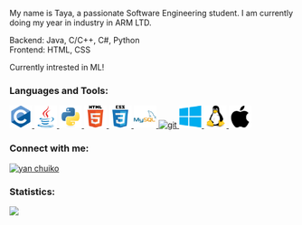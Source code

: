 My name is Taya, a passionate Software Engineering student. I am currently doing my year in industry in ARM LTD. 

Backend: Java, C/C++, C#, Python <br>
Frontend: HTML, CSS <br>

Currently intrested in ML!

### Languages and Tools:

<a href="https://www.cprogramming.com/" target="_blank" rel="noreferrer">
  <img src="https://raw.githubusercontent.com/devicons/devicon/master/icons/c/c-original.svg" alt="c" width="40" height="40" />
</a>
<a href="https://www.java.com" target="_blank" rel="noreferrer">
  <img src="https://raw.githubusercontent.com/devicons/devicon/master/icons/java/java-original.svg" alt="java" width="40" height="40" />
</a>
<a href="https://www.python.org" target="_blank" rel="noreferrer">
  <img src="https://raw.githubusercontent.com/devicons/devicon/master/icons/python/python-original.svg" alt="python" width="40" height="40" />
</a>
<a href="https://www.w3.org/html/" target="_blank" rel="noreferrer"> 
 <img src="https://raw.githubusercontent.com/devicons/devicon/master/icons/html5/html5-original-wordmark.svg" alt="html5" width="40" height="40"/> 
</a>
<a href="https://www.w3schools.com/css/" target="_blank" rel="noreferrer"> 
  <img src="https://raw.githubusercontent.com/devicons/devicon/master/icons/css3/css3-original-wordmark.svg" alt="css3" width="40" height="40"/> 
</a>
<a href="https://www.mysql.com/" target="_blank" rel="noreferrer">
  <img src="https://raw.githubusercontent.com/devicons/devicon/master/icons/mysql/mysql-original-wordmark.svg" alt="mysql" width="40" height="40" />
</a>
<a href="https://git-scm.com/" target="_blank" rel="noreferrer">
  <img src="https://www.vectorlogo.zone/logos/git-scm/git-scm-icon.svg" alt="git" width="40" height="40" />
</a>
<a href="https://www.microsoft.com/en-us/windows/" target="_blank" rel="noreferrer">
  <img src="https://raw.githubusercontent.com/devicons/devicon/master/icons/windows8/windows8-original.svg" alt="windows" width="40" height="40" />
</a>
<a href="https://www.linux.org/" target="_blank" rel="noreferrer">
  <img src="https://raw.githubusercontent.com/devicons/devicon/master/icons/linux/linux-original.svg" alt="linux" width="40" height="40" />
</a>
<a href="https://www.apple.com/macos" target="_blank" rel="noreferrer">
  <img src="https://raw.githubusercontent.com/devicons/devicon/master/icons/apple/apple-original.svg" alt="macOS" width="40" height="40" />
</a>

### Connect with me:

<a href="https://www.linkedin.com/in/taisiianekrasova/" target="_blank">
  <img src="https://raw.githubusercontent.com/rahuldkjain/github-profile-readme-generator/master/src/images/icons/Social/linked-in-alt.svg" alt="yan chuiko" height="30" width="40" />
</a>


### Statistics:

<img align="left" src="http://github-profile-summary-cards.vercel.app/api/cards/profile-details?username=justtaaa&theme=github_dark" />

